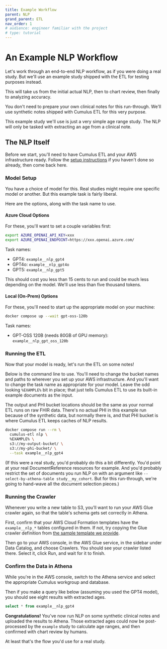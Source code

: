 ```yaml
---
title: Example Workflow
parent: NLP
grand_parent: ETL
nav_order: 1
# audience: engineer familiar with the project
# type: tutorial
---
```


# An Example NLP Workflow

Let's work through an end-to-end NLP workflow, as if you were doing a real study.
But we'll use an example study shipped with the ETL for testing purposes instead.

This will take us from the initial actual NLP, then to chart review,
then finally to analyzing accuracy.

You don't need to prepare your own clinical notes for this run-through.
We'll use synthetic notes shipped with Cumulus ETL for this very purpose.

This example study we'll use is just a very simple age range study.
The NLP will only be tasked with extracting an age from a clinical note.

## The NLP Itself

Before we start, you'll need to have Cumulus ETL and your AWS infrastructure ready.
Follow the [setup instructions](../setup) if you haven't done so already, then come back here.

### Model Setup

You have a choice of model for this.
Real studies might require one specific model or another.
But this example task is fairly liberal.

Here are the options, along with the task name to use.

#### Azure Cloud Options
For these, you'll want to set a couple variables first:
```sh
export AZURE_OPENAI_API_KEY=xxx
export AZURE_OPENAI_ENDPOINT=https://xxx.openai.azure.com/
```

Task names:
- GPT4: `example__nlp_gpt4`
- GPT4o: `example__nlp_gpt4o`
- GPT5: `example__nlp_gpt5`

This should cost you less than 15 cents to run and could be much less depending on the model.
We'll use less than five thousand tokens.

#### Local (On-Prem) Options
For these, you'll need to start up the appropriate model on your machine:
```sh
docker compose up --wait gpt-oss-120b
```

Task names:
- GPT-OSS 120B (needs 80GB of GPU memory): `example__nlp_gpt_oss_120b`

### Running the ETL

Now that your model is ready, let's run the ETL on some notes!

Below is the command line to use.
You'll need to change the bucket names and paths to wherever you set up your AWS infrastructure.
And you'll want to change the task name as appropriate for your model.
Leave the odd looking `%EXAMPLE%` bit in place;
that just tells Cumulus ETL to use its built-in example documents as the input.

The output and PHI bucket locations should be the same as your normal ETL runs on raw FHIR data.
There's no actual PHI in this example run because of the synthetic data,
but normally there is, and that PHI bucket is where Cumulus ETL keeps caches of NLP results.

```sh
docker compose run --rm \
  cumulus-etl nlp \
  %EXAMPLE% \
  s3://my-output-bucket/ \
  s3://my-phi-bucket/ \
  --task example__nlp_gpt4
```

(If this were a real study, you'd probably do this a bit differently.
You'd point at your real DocumentReference resources for example.
And you'd probably restrict the set of documents you run NLP on with an argument
like `--select-by-athena-table study__my_cohort`.
But for this run-through, we're going to hand-wave all the document selection pieces.)

### Running the Crawler

Whenever you write a new table to S3, you'll want to run your AWS Glue crawler again,
so that the table's schema gets set correctly in Athena.

First, confirm that your AWS Cloud Formation templates have the `example__nlp_*` tables
configured in them. If not, try copying the Glue crawler definition from
[the sample template we provide](../setup/aws.md).

Then go to your AWS console, in the AWS Glue service, in the sidebar under Data Catalog, and
choose Crawlers.
You should see your crawler listed there. Select it, click Run, and wait for it to finish.

### Confirm the Data in Athena

While you're in the AWS console, switch to the Athena service and select the appropriate
Cumulus workgroup and database.

Then if you make a query like below (assuming you used the GPT4 model),
you should see eight results with extracted ages.
```sql
select * from example__nlp_gpt4
```

**Congratulations!**
You've now run NLP on some synthetic clinical notes and uploaded the results to Athena.
Those extracted ages could now be post-processed by the `example` study to calculate age ranges,
and then confirmed with chart review by humans.

At least that's the flow you'd use for a real study.
